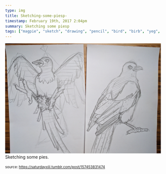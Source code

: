 ```yaml
---
type: img
title: Sketching-some-piesp-
timestamp: February 19th, 2017 2:04pm
summary: Sketching some piesp 
tags: ["magpie", "sketch", "drawing", "pencil", "bird", "birb", "yeg", "art"]
---
```

<img src="../media/157453831474.jpg"/>
                                                                                          <div class="caption">
Sketching some pies.
 
                                    
                
                
                
                
                                
<small>source: https://saturdayxiii.tumblr.com/post/157453831474</small>